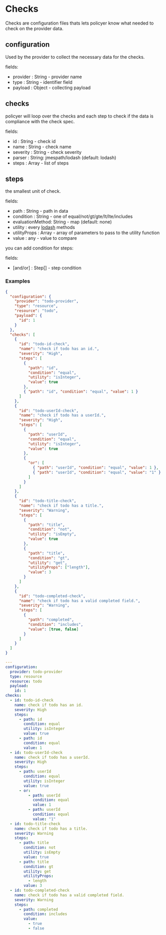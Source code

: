 # Checks

Checks are configuration files thats lets policyer know what needed to check on the provider data.

## configuration

Used by the provider to collect the necessary data for the checks.

fields:

- provider : String - provider name
- type : String - identifier field
- payload : Object - collecting payload

## checks

policyer will loop over the checks and each step to check if the data is compliance with the check spec.

fields:

- id : String - check id
- name : String - check name
- severity : String - check severity
- parser : String: jmespath/lodash (default: lodash)
- steps : Array - list of steps

## steps

the smallest unit of check.

fields:

- path : String - path in data
- condition : String - one of equal/not/gt/gte/lt/lte/includes
- evaluationMethod: String - map (default: none)
- utility : every [lodash](https://lodash.com/docs/) methods
- utilityProps : Array - array of parameters to pass to the utility function
- value : any - value to compare

you can add condition for steps:

fields:

- [and/or] : Step[] - step condition

### Examples

```json
{
  "configuration": {
    "provider": "todo-provider",
    "type": "resource",
    "resource": "todo",
    "payload": {
      "id": 1
    }
  },
  "checks": [
    {
      "id": "todo-id-check",
      "name": "check if todo has an id.",
      "severity": "High",
      "steps": [
        {
          "path": "id",
          "condition": "equal",
          "utility": "isInteger",
          "value": true
        },
        { "path": "id", "condition": "equal", "value": 1 }
      ]
    },
    {
      "id": "todo-userId-check",
      "name": "check if todo has a userId.",
      "severity": "High",
      "steps": [
        {
          "path": "userId",
          "condition": "equal",
          "utility": "isInteger",
          "value": true
        },
        {
          "or": [
            { "path": "userId", "condition": "equal", "value": 1 },
            { "path": "userId", "condition": "equal", "value": "1" }
          ]
        }
      ]
    },
    {
      "id": "todo-title-check",
      "name": "check if todo has a title.",
      "severity": "Warning",
      "steps": [
        {
          "path": "title",
          "condition": "not",
          "utility": "isEmpty",
          "value": true
        },
        {
          "path": "title",
          "condition": "gt",
          "utility": "get",
          "utilityProps": ["length"],
          "value": 3
        }
      ]
    },
    {
      "id": "todo-completed-check",
      "name": "check if todo has a valid completed field.",
      "severity": "Warning",
      "steps": [
        {
          "path": "completed",
          "condition": "includes",
          "value": [true, false]
        }
      ]
    }
  ]
}
```

```yaml
---
configuration:
  provider: todo-provider
  type: resource
  resource: todo
  payload:
    id: 1
checks:
  - id: todo-id-check
    name: check if todo has an id.
    severity: High
    steps:
      - path: id
        condition: equal
        utility: isInteger
        value: true
      - path: id
        condition: equal
        value: 1
  - id: todo-userId-check
    name: check if todo has a userId.
    severity: High
    steps:
      - path: userId
        condition: equal
        utility: isInteger
        value: true
      - or:
          - path: userId
            condition: equal
            value: 1
          - path: userId
            condition: equal
            value: "1"
  - id: todo-title-check
    name: check if todo has a title.
    severity: Warning
    steps:
      - path: title
        condition: not
        utility: isEmpty
        value: true
      - path: title
        condition: gt
        utility: get
        utilityProps:
          - length
        value: 3
  - id: todo-completed-check
    name: check if todo has a valid completed field.
    severity: Warning
    steps:
      - path: completed
        condition: includes
        value:
          - true
          - false
```
